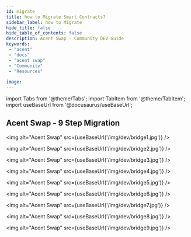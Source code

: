 ```yaml
---
id: migrate
title: how to Migrate Smart Contracts?
sidebar_label: how to Migrate
hide_title: false
hide_table_of_contents: false
description: Acent Swap - Community DEV Guide
keywords: 
 - "acent"
 - "docs"
 - "acent swap"
 - "Community"
 - "Resources"
 
image:  
---
```

import Tabs from '@theme/Tabs';
import TabItem from '@theme/TabItem';
import useBaseUrl from '@docusaurus/useBaseUrl';


## Acent Swap - 9 Step Migration

<img alt="Acent Swap" src={useBaseUrl('/img/dev/bridge1.jpg')} />

<img alt="Acent Swap" src={useBaseUrl('/img/dev/bridge2.jpg')} />

<img alt="Acent Swap" src={useBaseUrl('/img/dev/bridge3.jpg')} />

<img alt="Acent Swap" src={useBaseUrl('/img/dev/bridge4.jpg')} />

<img alt="Acent Swap" src={useBaseUrl('/img/dev/bridge5.jpg')} />

<img alt="Acent Swap" src={useBaseUrl('/img/dev/bridge6.jpg')} />

<img alt="Acent Swap" src={useBaseUrl('/img/dev/bridge7.jpg')} />

<img alt="Acent Swap" src={useBaseUrl('/img/dev/bridge8.jpg')} />

<img alt="Acent Swap" src={useBaseUrl('/img/dev/bridge9.jpg')} />
